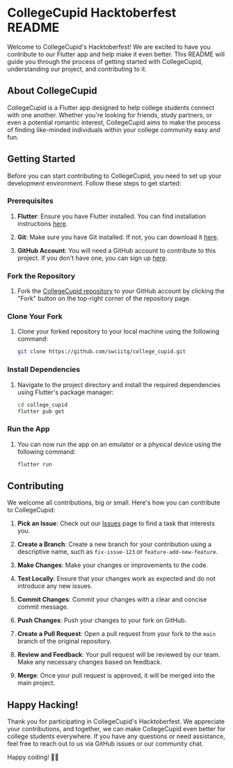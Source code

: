# CollegeCupid Hacktoberfest README

Welcome to CollegeCupid's Hacktoberfest! We are excited to have you contribute to our Flutter app and help make it even better. This README will guide you through the process of getting started with CollegeCupid, understanding our project, and contributing to it.

## About CollegeCupid

CollegeCupid is a Flutter app designed to help college students connect with one another. Whether you're looking for friends, study partners, or even a potential romantic interest, CollegeCupid aims to make the process of finding like-minded individuals within your college community easy and fun.

## Getting Started

Before you can start contributing to CollegeCupid, you need to set up your development environment. Follow these steps to get started:

### Prerequisites

1. **Flutter**: Ensure you have Flutter installed. You can find installation instructions [here](https://flutter.dev/docs/get-started/install).

2. **Git**: Make sure you have Git installed. If not, you can download it [here](https://git-scm.com/downloads).

3. **GitHub Account**: You will need a GitHub account to contribute to this project. If you don't have one, you can sign up [here](https://github.com/join).

### Fork the Repository

1. Fork the [CollegeCupid repository](https://github.com/swciitg/college_cupid) to your GitHub account by clicking the "Fork" button on the top-right corner of the repository page.

### Clone Your Fork

1. Clone your forked repository to your local machine using the following command:

   ```bash
   git clone https://github.com/swciitg/college_cupid.git
   ```

### Install Dependencies

1. Navigate to the project directory and install the required dependencies using Flutter's package manager:

   ```bash
   cd college_cupid
   flutter pub get
   ```

### Run the App

1. You can now run the app on an emulator or a physical device using the following command:

   ```bash
   flutter run
   ```

## Contributing

We welcome all contributions, big or small. Here's how you can contribute to CollegeCupid:

1. **Pick an Issue**: Check out our [Issues](https://github.com/swciitg/college_cupid/issues) page to find a task that interests you. 

2. **Create a Branch**: Create a new branch for your contribution using a descriptive name, such as `fix-issue-123` or `feature-add-new-feature`.

3. **Make Changes**: Make your changes or improvements to the code.

4. **Test Locally**: Ensure that your changes work as expected and do not introduce any new issues.

5. **Commit Changes**: Commit your changes with a clear and concise commit message.

6. **Push Changes**: Push your changes to your fork on GitHub.

7. **Create a Pull Request**: Open a pull request from your fork to the `main` branch of the original repository.

8. **Review and Feedback**: Your pull request will be reviewed by our team. Make any necessary changes based on feedback.

9. **Merge**: Once your pull request is approved, it will be merged into the main project.

## Happy Hacking!

Thank you for participating in CollegeCupid's Hacktoberfest. We appreciate your contributions, and together, we can make CollegeCupid even better for college students everywhere. If you have any questions or need assistance, feel free to reach out to us via GitHub issues or our community chat.

Happy coding! 🚀🎉
